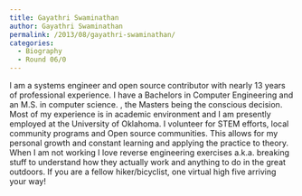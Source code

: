 ```yaml
---
title: Gayathri Swaminathan
author: Gayathri Swaminathan
permalink: /2013/08/gayathri-swaminathan/
categories:
  - Biography
  - Round 06/0
---
```

I am a systems engineer and open source contributor with nearly 13 years of professional experience. I have a Bachelors in Computer Engineering and an M.S. in computer science. , the Masters being the conscious decision. Most of my experience is in academic environment and I am presently employed at the University of Oklahoma. I volunteer for STEM efforts, local community programs and Open source communities. This allows for my personal growth and constant learning and applying the practice to theory. When I am not working I love reverse engineering exercises a.k.a. breaking stuff to understand how they actually work and anything to do in the great outdoors. If you are a fellow hiker/bicyclist, one virtual high five arriving your way!
